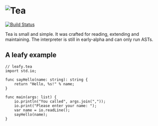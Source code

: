 # ![Tea](https://cloud.githubusercontent.com/assets/3391295/14614369/372907fa-05a1-11e6-8272-956c2cc447cb.png)

[![Build Status](https://travis-ci.org/tealang/tea.svg?branch=master)](https://travis-ci.org/tealang/tea)

Tea is small and simple.
It was crafted for reading, extending and maintaining.
The interpreter is still in early-alpha and can only run ASTs.

## A leafy example
```tea
// leafy.tea
import std.io;

func sayHello(name: string): string {
    return "Hello, %s!" % name;
}

func main(args: list) {
    io.println("You called", args.join(","));
    io.print("Please enter your name: ");
    var name = io.readLine();
    sayHello(name);
}
```
